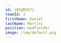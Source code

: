 ```yaml
---
id: j0ZgMzb7j
teamId: 3
firstName: Daniel
lastName: Martins
position: midfielder
image: /img/default.png
---
```

